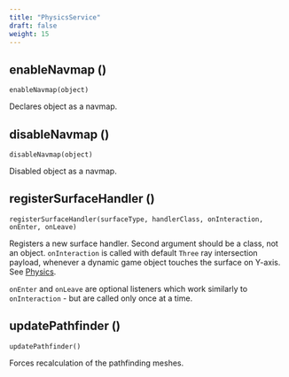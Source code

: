 ```yaml
---
title: "PhysicsService"
draft: false
weight: 15
---
```


## enableNavmap ()

`enableNavmap(object)`

Declares object as a navmap.

## disableNavmap ()

`disableNavmap(object)`

Disabled object as a navmap.

## registerSurfaceHandler ()

`registerSurfaceHandler(surfaceType, handlerClass, onInteraction, onEnter, onLeave)`

Registers a new surface handler. Second argument should be a class, not an object. `onInteraction` is called with default `Three` ray intersection payload, whenever a dynamic game object touches the surface on Y-axis. See [Physics](/intro/physics/).

`onEnter` and `onLeave` are optional listeners which work similarly to `onInteraction` - but are called only once at a time.

## updatePathfinder ()

`updatePathfinder()`

Forces recalculation of the pathfinding meshes.
